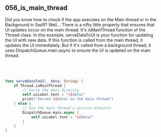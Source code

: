 ## 056_is_main_thread

Did you know how to check if the app executes on the Main thread or in the Background in Swift? Well... There is a nifty little property that ensures that UI updates occur on the main thread. It's isMainThread function of the Thread class. In this example, serveDataToUI is your function for updating the UI with new data. If this function is called from the main thread, it updates the UI immediately. But if it's called from a background thread, it uses DispatchQueue.main.async to ensure the UI is updated on the main thread.

```swift




func serveDataToUI(_ data: String) {
    if Thread.isMainThread {
        // Serve the data directly
        self.uiLabel.text = "\(data)"
        print("Served \(data) on the main thread")
    } else {
        // Use the main thread's service elevator
        DispatchQueue.main.async {
            self.uiLabel.text = "\(data)"
        }
    }
}
```